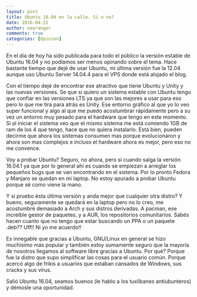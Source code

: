 ```yaml
---
layout: post
title: Ubuntu 16.04 en la calle. Si o no?
date: 2016-04-21
author: neoranger
comments: true
categories: [Opinion]
---
```


En el día de hoy ha sido publicada para todo el público la versión estable de Ubuntu 16.04 y no podíamos ser menos opinando sobre el tema.
Hace bastante tiempo que dejé de usar Ubuntu, mi última versión fue la 12.04 aunque uso Ubuntu Server 14.04.4 para el VPS donde está alojado el blog.

Con el tiempo dejé de encontrar ese atractivo que tiene Ubuntu y Unity y las nuevas versiones. Se que si quiero un sistema estable con Ubuntu tengo que confiar en las versiones LTS ya que son las mejores a usar para eso pero lo que me tira para atrás es Unity. Ese entorno gráfico al que yo lo veo super funcional y algo al que me puedo acostumbrar rápidamente pero a su vez un entorno muy pesado para el hardware que tengo en este momento. Si al iniciar el sistema veo que el mismo sistema me está comiendo 1GB de ram de los 4 que tengo, hace que no quiera instalarlo. Está bien, pueden decirme que ahora los sistemas consumen mas porque evolucionaron y ahora son mas complejos e incluso el hardware ahora es mejor, pero eso no me convence.

Voy a probar Ubuntu? Seguro, no ahora, pero si cuando salga la versión 16.04.1 ya que por lo general ahí es cuando se empiezan a arreglar los pequeños bugs que se van encontrando en el sistema. Por lo pronto Fedora y Manjaro se quedan en mi laptop. No estoy apurado a probar Ubuntu porque sé como viene la mano.

Y si pruebo ésta última versión y anda mejor que cualquier otra distro? Y bueno, seguramente se quedará en la laptop pero no lo creo, me acostumbré demasiado a Arch y sus distros derivadas. A pacman, ese increíble gestor de paquetes, y a AUR, los repositorios comunitarios. Sabés hacen cuanto que no tengo que estar buscando un PPA o un paquete .deb?? Uff!! Ni yo me acuerdo!!

Es innegable que gracias a Ubuntu, GNU/Linux en general se hizo muchísimo más popular y también estoy sumamente seguro que la mayoría de nosotros llegamos al software libre gracias a Ubuntu. Por qué? Porque fue la distro que supo simplificar las cosas para el usuario común. Porque acercó algo de frikis a usuarios que estaban cansados de Windows, sus cracks y sus virus.

Salió Ubuntu 16.04, seamos buenos (le hablo a los tuxlibanes antiubunteros) y démosle una oportunidad.

